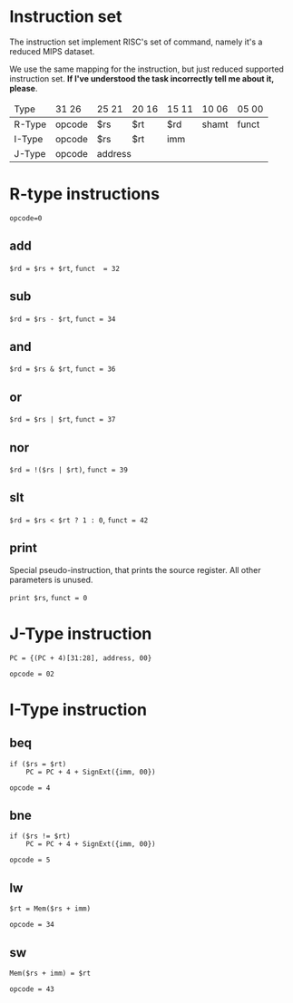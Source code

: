 # Instruction set

The instruction set implement RISC's set of command, namely it's a reduced MIPS dataset.

We use the same mapping for the instruction, but just reduced supported instruction set. **If I've understood the task incorrectly tell me about it, please**.

<table>
        <thead>
          <tr>
            <td>Type</td>
            <td class="w6"><span class="l">31</span> <span class="r">26</span></td>
            <td class="w5"><span class="l">25</span> <span class="r">21</span></td>
            <td class="w5"><span class="l">20</span> <span class="r">16</span></td>
            <td class="w5"><span class="l">15</span> <span class="r">11</span></td>
            <td class="w5"><span class="l">10</span> <span class="r">06</span></td>
            <td class="w6"><span class="l">05</span> <span class="r">00</span></td>
          </tr>      
        </thead>      
        <tbody>
          <tr>
            <td>R-Type</td>
            <td>opcode</td>
            <td><span class="reg">$rs</span></td>
            <td><span class="reg">$rt</span></td>
            <td><span class="reg">$rd</span></td>
            <td><span class="shm">shamt</span></td>
            <td>funct</td>
          </tr>
          <tr>
            <td>I-Type</td>
            <td>opcode</td>
            <td><span class="reg">$rs</span></td>
            <td><span class="reg">$rt</span></td>
            <td colspan="3"><span class="imm">imm</span></td>
          </tr>
          <tr>
            <td>J-Type</td>
            <td>opcode</td>
            <td colspan="5"><span class="adr">address</span></td>
          </tr>      
        </tbody>
      </table>

# R-type instructions
`opcode=0`
## add
`$rd = $rs + $rt`, `funct  = 32`
## sub
`$rd = $rs - $rt`, `funct = 34`
## and
`$rd = $rs & $rt`, `funct = 36`
## or
`$rd = $rs | $rt`, `funct = 37`
## nor
`$rd = !($rs | $rt)`, `funct = 39`
## slt
`$rd = $rs < $rt ? 1 : 0`, `funct = 42`
## print
Special pseudo-instruction, that prints the source register. All other parameters is unused.

`print $rs`, `funct = 0`

# J-Type instruction
```
PC = {(PC + 4)[31:28], address, 00}
```
`opcode = 02`
# I-Type instruction
## beq
```
if ($rs = $rt)
    PC = PC + 4 + SignExt({imm, 00}) 
```
`opcode = 4` 
## bne
```
if ($rs != $rt)
    PC = PC + 4 + SignExt({imm, 00}) 
```
`opcode = 5` 

## lw
```
$rt = Mem($rs + imm)
```
`opcode = 34`
## sw
```
Mem($rs + imm) = $rt
```
`opcode = 43`


